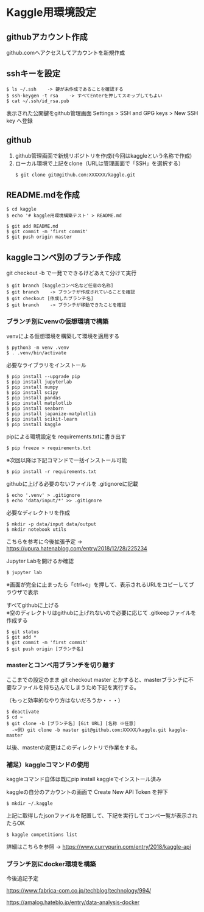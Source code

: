 # Kaggle用環境設定

## githubアカウント作成
github.comへアクセスしてアカウントを新規作成

## sshキーを設定
```
$ ls ~/.ssh    -> 鍵が未作成であることを確認する
$ ssh-keygen -t rsa    -> すべてEnterを押してスキップしてもよい
$ cat ~/.ssh/id_rsa.pub
```
表示された公開鍵をgithub管理画面 Settings > SSH and GPG keys > New SSH key へ登録

## github
1. github管理画面で新規リポジトリを作成i(今回はkaggleという名称で作成)
1. ローカル環境で上記をclone（URLは管理画面で「SSH」を選択する）
   ```
   $ git clone git@github.com:XXXXXX/kaggle.git
   ```

## README.mdを作成
```
$ cd kaggle
$ echo '# kaggle用環境構築テスト' > README.md
```

```
$ git add README.md
$ git commit -m 'first commit'
$ git push origin master
```

## kaggleコンペ別のブランチ作成
git checkout -b で一発でできるけどあえて分けて実行
```
$ git branch [kaggleコンペ名など任意の名称]
$ git branch    -> ブランチが作成されていることを確認
$ git checkout [作成したブランチ名]
$ git branch    -> ブランチが移動できたことを確認
```

### ブランチ別にvenvの仮想環境で構築

venvによる仮想環境を構築して環境を適用する
```
$ python3 -m venv .venv
$ . .venv/bin/activate
```

必要なライブラリをインストール
```
$ pip install --upgrade pip
$ pip install jupyterlab
$ pip install numpy
$ pip install scipy
$ pip install pandas
$ pip install matplotlib
$ pip install seaborn
$ pip install japanize-matplotlib
$ pip install scikit-learn
$ pip install kaggle
```

pipによる環境設定を requirements.txtに書き出す
```
$ pip freeze > requirements.txt
```
※次回以降は下記コマンドで一括インストール可能
```
$ pip install -r requirements.txt
```

githubに上げる必要のないファイルを .gitignoreに記載
```
$ echo '.venv' > .gitignore
$ echo 'data/input/*' >> .gitignore
```

必要なディレクトリを作成
```
$ mkdir -p data/input data/output
$ mkdir notebook utils
```
こちらを参考に今後拡張予定 -> https://upura.hatenablog.com/entry/2018/12/28/225234


Jupyter Labを開けるか確認
```
$ jupyter lab
```
※画面が完全に止まったら「ctrl+c」を押して、表示されるURLをコピーしてブラウザで表示<br>


すべてgithubに上げる<br>
※空のディレクトリはgithubに上げれないので必要に応じて .gitkeepファイルを作成する
```
$ git status
$ git add *
$ git commit -m 'first commit'
$ git push origin [ブランチ名]
```

### masterとコンペ用ブランチを切り離す
ここまでの設定のまま git checkout master とかすると、masterブランチに不要なファイルを持ち込んでしまうため下記を実行する。

（もっと効率的なやり方はないだろうか・・・）
```
$ deactivate
$ cd ~
$ git clone -b [ブランチ名] [Git URL] [名称 ※任意]
  ->例) git clone -b master git@github.com:XXXXX/kaggle.git kaggle-master
```
以後、masterの変更はこのディレクトリで作業をする。


### 補足）kaggleコマンドの使用
kaggleコマンド自体は既にpip install kaggleでインストール済み

kaggleの自分のアカウントの画面で Create New API Token を押下

```
$ mkdir ~/.kaggle
```
上記に取得したjsonファイルを配置して、下記を実行してコンペ一覧が表示されたらOK

```
$ kaggle competitions list
```

詳細はこちらを参照 -> https://www.currypurin.com/entry/2018/kaggle-api


### ブランチ別にdocker環境を構築

今後追記予定

https://www.fabrica-com.co.jp/techblog/technology/994/

https://amalog.hateblo.jp/entry/data-analysis-docker






